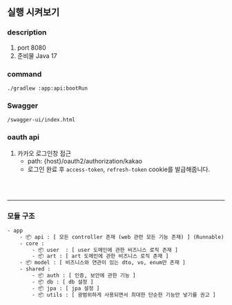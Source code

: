 ## 실행 시켜보기

### description
1. port 8080
2. 준비물 Java 17

### command
`./gradlew :app:api:bootRun`

### Swagger
`/swagger-ui/index.html`

### oauth api
1. 카카오 로그인창 접근
   + path: {host}/oauth2/authorization/kakao
   + 로그인 완료 후 `access-token`, `refresh-token` cookie를 발급해줍니다.

<br><br>

---

### 모듈 구조

```dtd
- app
    - 📦 api : [ 모든 controller 존재 (web 관련 모든 기능 존재) ] (Runnable)
    - core :
        - 📦 user  : [ user 도메인에 관한 비즈니스 로직 존재 ]
        - 📦 art : [ art 도메인에 관한 비즈니스 로직 존재 ]
    - 📦 model : [ 비즈니스와 연관이 있는 dto, vo, enum만 존재 ]
    - shared : 
        - 📦 auth : [ 인증, 보안에 관한 기능 ]
        - 📦 db : [ db 설정 ]
        - 📦 jpa : [ jpa 설정 ]
        - 📦 utils : [ 광범위하게 사용되면서 최대한 단순한 기능만 넣기를 권고 ]
```

    
<br> <br>
